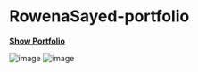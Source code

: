 # RowenaSayed-portfolio
<a href="https://rowena-sayed-portfolio-yod3.vercel.app"><strong>Show Portfolio</strong></a>

<img  alt="image" src="https://github.com/user-attachments/assets/4042e3d2-cfcc-4f39-aa22-33093fa1023b" />

  <img  alt="image" src="https://github.com/user-attachments/assets/586b8600-c261-49fd-a490-19a761390ee0" />

